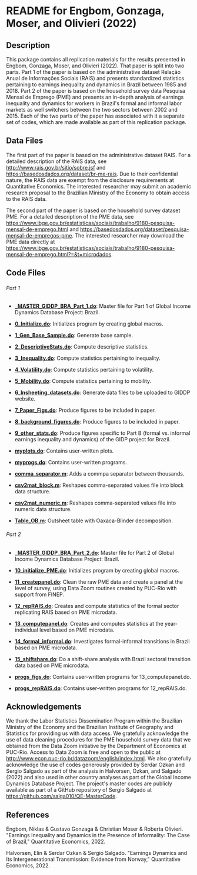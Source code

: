 # README for Engbom, Gonzaga, Moser, and Olivieri (2022)


## Description

This package contains all replication materials for the results presented in Engbom, Gonzaga, Moser, and Olivieri (2022). That paper is split into two parts. Part 1 of the paper is based on the administrative dataset Relação Anual de Informações Sociais (RAIS) and presents standardized statistics pertaining to earnings inequality and dynamics in Brazil between 1985 and 2018. Part 2 of the paper is based on the household survey data Pesquisa Mensal de Emprego (PME) and presents an in-depth analysis of earnings inequality and dynamics for workers in Brazil's formal and informal labor markets as well switchers between the two sectors between 2002 and 2015. Each of the two parts of the paper has associated with it a separate set of codes, which are made available as part of this replication package.


## Data Files

The first part of the paper is based on the administrative dataset RAIS. For a detailed description of the RAIS data, see http://www.rais.gov.br/sitio/sobre.jsf and https://basedosdados.org/dataset/br-me-rais. Due to their confidential nature, the RAIS data are exempt from the disclosure requirements at Quantitative Economics. The interested researcher may submit an academic research proposal to the Brazilian Ministry of the Economy to obtain access to the RAIS data.

The second part of the paper is based on the household survey dataset PME. For a detailed description of the PME data, see https://www.ibge.gov.br/estatisticas/sociais/trabalho/9180-pesquisa-mensal-de-emprego.html and https://basedosdados.org/dataset/pesquisa-mensal-de-empregos-pme. The interested researcher may download the PME data directly at https://www.ibge.gov.br/estatisticas/sociais/trabalho/9180-pesquisa-mensal-de-emprego.html?=&t=microdados.


## Code Files

###### Part 1

- **[_MASTER_GIDDP_BRA_Part_1.do](_MASTER_GIDDP_BRA_Part_1.do)**: Master file for Part 1 of Global Income Dynamics Database Project: Brazil.

- **[0_Initialize.do](0_Initialize.do)**: Initializes program by creating global macros.

- **[1_Gen_Base_Sample.do](1_Gen_Base_Sample.do)**: Generate base sample.

- **[2_DescriptiveStats.do](2_DescriptiveStats.do)**: Compute descriptive statistics.

- **[3_Inequality.do](3_Inequality.do)**: Compute statistics pertaining to inequality.

- **[4_Volatility.do](4_Volatility.do)**: Compute statistics pertaining to volatility.

- **[5_Mobility.do](5_Mobility.do)**: Compute statistics pertaining to mobility.

- **[6_Insheeting_datasets.do](6_Insheeting_datasets.do)**: Generate data files to be uploaded to GIDDP website.

- **[7_Paper_Figs.do](7_Paper_Figs.do)**: Produce figures to be included in paper.

- **[8_background_figures.do](8_background_figures.do)**: Produce figures to be included in paper.

- **[9_other_stats.do](9_other_stats.do)**: Produce figures specific to Part B (formal vs. informal earnings inequality and dynamics) of the GIDP project for Brazil.

- **[myplots.do](myplots.do)**: Contains user-written plots.

- **[myprogs.do](myprogs.do)**: Contains user-written programs.

- **[comma_separator.m](comma_separator.m)**: Adds a commpa separator between thousands.

- **[csv2mat_block.m](csv2mat_block.m)**: Reshapes comma-separated values file into block data structure.

- **[csv2mat_numeric.m](csv2mat_numeric.m)**: Reshapes comma-separated values file into numeric data structure.

- **[Table_OB.m](Table_OB.m)**: Outsheet table with Oaxaca-Blinder decomposition.

###### Part 2

- **[_MASTER_GIDDP_BRA_Part_2.do](_MASTER_GIDDP_BRA_Part_2.do)**: Master file for Part 2 of Global Income Dynamics Database Project: Brazil.

- **[10_initialize_PME.do](10_initialize_PME.do)**: Initializes program by creating global macros.

- **[11_createpanel.do](11_createpanel.do)**: Clean the raw PME data and create a panel at the level of survey, using Data Zoom routines created by PUC-Rio with support from FINEP.

- **[12_repRAIS.do](X12_repRAIS.doXX)**: Creates and compute statistics of the formal sector replicating RAIS based on PME microdata.

- **[13_computepanel.do](13_computepanel.do)**: Creates and computes statistics at the year-individual level based on PME microdata.

- **[14_formal_informal.do](14_formal_informal.do)**: Investigates formal-informal transitions in Brazil based on PME microdata.

- **[15_shiftshare.do](15_shiftshare.do)**: Do a shift-share analysis with Brazil sectoral transition data based on PME microdata.

- **[progs_figs.do](progs_figs.do)**: Contains user-written programs for 13_computepanel.do.

- **[progs_repRAIS.do](progs_repRAIS.do)**: Contains user-written programs for 12_repRAIS.do.


## Acknowledgements

We thank the Labor Statistics Dissemination Program within the Brazilian Ministry of the Economy and the Brazilian Institute of Geography and Statistics for providing us with data access. We gratefully acknowledge the use of data cleaning procedures for the PME household survey data that we obtained from the Data Zoom initiative by the Department of Economics at PUC-Rio. Access to Data Zoom is free and open to the public at http://www.econ.puc-rio.br/datazoom/english/index.html. We also gratefully acknowledge the use of codes generously provided by Serdar Ozkan and Sergio Salgado as part of the analysis in Halvorsen, Ozkan, and Salgado (2022) and also used in other country analyses as part of the Global Income Dynamics Database Project. The project's master codes are publicly available as part of a GitHub repository of Sergio Salgado at https://github.com/salga010/QE-MasterCode.


## References

Engbom, Niklas & Gustavo Gonzaga & Christian Moser & Roberta Olivieri. "Earnings Inequality and Dynamics in the Presence of Informality: The Case of Brazil," Quantitative Economics, 2022.

Halvorsen, Elin & Serdar Ozkan & Sergio Salgado. "Earnings Dynamics and Its Intergenerational Transmission: Evidence from Norway," Quantitative Economics, 2022.
